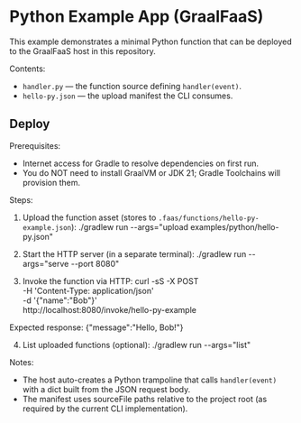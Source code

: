 # Python Example App (GraalFaaS)

This example demonstrates a minimal Python function that can be deployed to the GraalFaaS host in this repository.

Contents:
- `handler.py` — the function source defining `handler(event)`.
- `hello-py.json` — the upload manifest the CLI consumes.

## Deploy
Prerequisites:
- Internet access for Gradle to resolve dependencies on first run.
- You do NOT need to install GraalVM or JDK 21; Gradle Toolchains will provision them.

Steps:
1) Upload the function asset (stores to `.faas/functions/hello-py-example.json`):
   ./gradlew run --args="upload examples/python/hello-py.json"

2) Start the HTTP server (in a separate terminal):
   ./gradlew run --args="serve --port 8080"

3) Invoke the function via HTTP:
   curl -sS -X POST \
     -H 'Content-Type: application/json' \
     -d '{"name":"Bob"}' \
     http://localhost:8080/invoke/hello-py-example

Expected response:
   {"message":"Hello, Bob!"}

4) List uploaded functions (optional):
   ./gradlew run --args="list"

Notes:
- The host auto-creates a Python trampoline that calls `handler(event)` with a dict built from the JSON request body.
- The manifest uses sourceFile paths relative to the project root (as required by the current CLI implementation).
